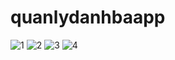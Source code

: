 # quanlydanhbaapp
![1](https://user-images.githubusercontent.com/81465934/198687566-e62f58f2-e68f-404a-abaa-11a46e1f7f7f.JPG)
![2](https://user-images.githubusercontent.com/81465934/198687580-dddd5b5d-3154-4267-96fa-21a556c4eb87.JPG)
![3](https://user-images.githubusercontent.com/81465934/198687594-773648c9-f159-490f-b77b-8031b91d6132.JPG)
![4](https://user-images.githubusercontent.com/81465934/198687604-a00516a2-7994-413e-9505-fb28f485e435.JPG)

